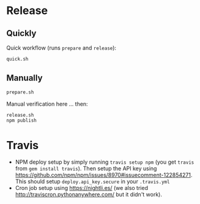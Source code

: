 # Release

## Quickly

Quick workflow (runs `prepare` and `release`):

```sh
quick.sh
```

## Manually

```sh
prepare.sh
```

Manual verification here ... then:

```sh
release.sh
npm publish
```

# Travis
* NPM deploy setup by simply running `travis setup npm` (you get `travis` from `gem install travis`). Then setup the API key using https://github.com/npm/npm/issues/8970#issuecomment-122854271. This should setup `deploy.api_key.secure` in your `.travis.yml`
* Cron job setup using https://nightli.es/  (we also tried http://traviscron.pythonanywhere.com/ but it didn't work).
